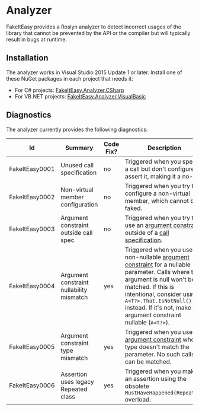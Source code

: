 # Analyzer

FakeItEasy provides a Roslyn analyzer to detect incorrect usages of the library
that cannot be prevented by the API or the compiler but will typically result in
bugs at runtime.

## Installation

The analyzer works in Visual Studio 2015 Update 1 or later. Install one of these
NuGet packages in each project that needs it:
- For C# projects: [FakeItEasy.Analyzer.CSharp](https://www.nuget.org/packages/FakeItEasy.Analyzer.CSharp)
- For VB.NET projects: [FakeItEasy.Analyzer.VisualBasic](https://www.nuget.org/packages/FakeItEasy.Analyzer.VisualBasic)

## Diagnostics

The analyzer currently provides the following diagnostics:

| Id             | Summary                                  | Code Fix? | Description                                                                                                                                           |
|----------------|------------------------------------------|-----------|-------------------------------------------------------------------------------------------------------------------------------------------------------|
| FakeItEasy0001 | Unused call specification                | no        | Triggered when you specify a call but don't configure or assert it, making it a no-op.                                                                |
| FakeItEasy0002 | Non-virtual member configuration         | no        | Triggered when you try to configure a non-virtual member, which cannot be faked.                                                                      |
| FakeItEasy0003 | Argument constraint outside call spec    | no        | Triggered when you try to use an [argument constraint](argument-constraints.md) outside of a [call specification](specifying-a-call-to-configure.md). |
| FakeItEasy0004 | Argument constraint nullability mismatch | yes       | Triggered when you use a non-nullable [argument constraint](argument-constraints.md) for a nullable parameter. Calls where the argument is null won't be matched. If this is intentional, consider using `A<T?>.That.IsNotNull()` instead. If it's not, make the argument constraint nullable (`A<T?>`). |
| FakeItEasy0005 | Argument constraint type mismatch        | yes       | Triggered when you use an [argument constraint](argument-constraints.md) whose type doesn't match the parameter. No such calls can be matched.        |
| FakeItEasy0006 | Assertion uses legacy Repeated class     | yes       | Triggered when you make an assertion using the obsolete `MustHaveHappened(Repeated)` overload.|                                                         |
